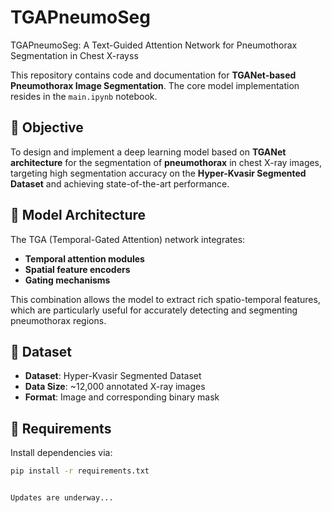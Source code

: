 # TGAPneumoSeg
TGAPneumoSeg: A Text-Guided Attention Network for Pneumothorax Segmentation in Chest X-rayss


This repository contains code and documentation for **TGANet-based Pneumothorax Image Segmentation**. The core model implementation resides in the `main.ipynb` notebook.



## 📌 Objective

To design and implement a deep learning model based on **TGANet architecture** for the segmentation of **pneumothorax** in chest X-ray images, targeting high segmentation accuracy on the **Hyper-Kvasir Segmented Dataset** and achieving state-of-the-art performance.

## 🧠 Model Architecture

The TGA (Temporal-Gated Attention) network integrates:
- **Temporal attention modules**
- **Spatial feature encoders**
- **Gating mechanisms**

This combination allows the model to extract rich spatio-temporal features, which are particularly useful for accurately detecting and segmenting pneumothorax regions.

## 🧪 Dataset

- **Dataset**: Hyper-Kvasir Segmented Dataset
- **Data Size**: ~12,000 annotated X-ray images
- **Format**: Image and corresponding binary mask

## 🧾 Requirements

Install dependencies via:

```bash
pip install -r requirements.txt


Updates are underway...
